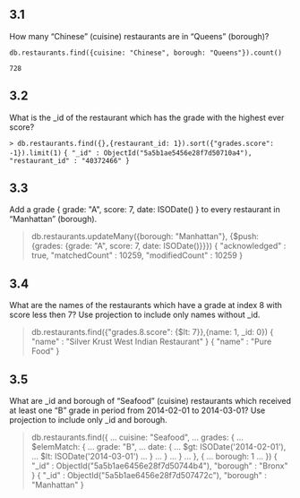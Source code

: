 ## 3.1 ##
How many “Chinese” (cuisine) restaurants are in “Queens” (borough)?

```db.restaurants.find({cuisine: "Chinese", borough: "Queens"}).count()```

```728```

## 3.2 ##
What is the _id of the restaurant which has the grade with the highest ever score?

```> db.restaurants.find({},{restaurant_id: 1}).sort({"grades.score": -1}).limit(1)```
```{ "_id" : ObjectId("5a5b1ae5456e28f7d50710a4"), "restaurant_id" : "40372466" }```

## 3.3 ##
Add a grade { grade: "A", score: 7, date: ISODate() } to every restaurant in “Manhattan” (borough).

> db.restaurants.updateMany({borough: "Manhattan"}, {$push: {grades: {grade: "A", score: 7, date: ISODate()}}})
{ "acknowledged" : true, "matchedCount" : 10259, "modifiedCount" : 10259 }

## 3.4 ##
What are the names of the restaurants which have a grade at index 8 with score less then 7? Use projection to include only names 
without _id.

> db.restaurants.find({"grades.8.score": {$lt: 7}},{name: 1, _id: 0})
{ "name" : "Silver Krust West Indian Restaurant" }
{ "name" : "Pure Food" }

## 3.5 ##
What are _id and borough of “Seafood” (cuisine) restaurants which received at least one “B” grade in period from 2014-02-01 to 
2014-03-01? Use projection to include only _id and borough.

> db.restaurants.find({
...         cuisine: "Seafood",
...         grades: {
...             $elemMatch: {
...                 grade: "B",
...                 date: {
...                     $gt: ISODate('2014-02-01'),
...                     $lt: ISODate('2014-03-01')
...                 }
...             }
...         }
...     }, {
...         borough: 1
...     })
{ "_id" : ObjectId("5a5b1ae6456e28f7d50744b4"), "borough" : "Bronx" }
{ "_id" : ObjectId("5a5b1ae6456e28f7d507472c"), "borough" : "Manhattan" }
